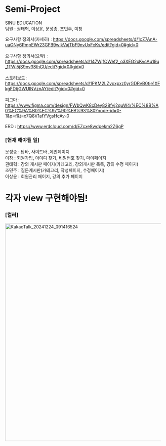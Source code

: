 # Semi-Project
SINU EDUCATION<br>
팀원 : 권태혁, 이상윤, 문성종, 조민주, 이창

요구사항 정의서(자세히) :  https://docs.google.com/spreadsheets/d/1cZ7AnA-uaONy6PmpEWr23GFB9wlkVajTbF9nvUxFcKs/edit?gid=0#gid=0
<br><br>
요구사항 정의서(요약) : https://docs.google.com/spreadsheets/d/147WjfOWef2_o3XEG2xKvcAu19u_1TWi5jS9nv38thGU/edit?gid=0#gid=0
<br><br>
스토리보드 : https://docs.google.com/spreadsheets/d/1PKM2LZvoxpxz0yrGDRvB0tje1XFkgFDtjGWUlNVznAY/edit?gid=0#gid=0
<br><br>
피그마 : https://www.figma.com/design/FWbQwK8cDey828fvj2quW4/%EC%8B%A0%EC%9A%B0%EC%97%90%EB%93%80?node-id=0-1&p=f&t=x7Q8V1afYVgsHcAv-0
<br><br>
ERD : https://www.erdcloud.com/d/EZcxe8wdpekm2Z6gP

<h3>[현재 해야될 일]</h3>
<a>문성종 : 탑바, 사이드바 ,메인페이지 <br></a>
<a>이창 : 회원가입, 아이디 찾기, 비밀번호 찾기, 마이페이지 </a><br>
<a>권태혁 : 강의 게시판 페이지(카테고리, 강의게시판 목록, 강의 수정 페이지) </a><br>
<a>조민주 : 질문게시판(카테고리, 작성페이지, 수정페이지) </a><br>
<a>이상윤 : 회원관리 페이지, 강의 추가 페이지 </a><br>
<h1>각자 view 구현해야됨!</h1>

<h3>[컬러]</h3>
<img width="704" alt="KakaoTalk_20241224_091416524" src="https://github.com/user-attachments/assets/b789d86f-10ba-47e7-bf45-e5712b659f46" />

